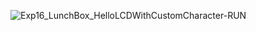 ![Exp16_LunchBox_HelloLCDWithCustomCharacter-RUN](https://github.com/Subhankar2000/MSP430G2553-Proteus-v8.9-Simulation/tree/master/blob/Exp16_LunchBox_HelloLCDWithCustomCharacter-RUN.jpg?raw=true)